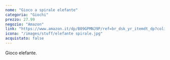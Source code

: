 ```yaml
---
nome: "Gioco a spirale elefante"
categoria: "Giochi"
prezzo: 27.99
negozio: "Amazon"
link: "https://www.amazon.it/dp/B09GPMNJ9P/ref=br_dsk_yr_itemdt_dp?colid=3QGQUT8WCNDK0&coliid=IGI0Z4NNMOV3T&th=1"
icona: "/images/stuff/elefante spirale.jpg"
acquistato: false
---
```


Gioco elefante.
